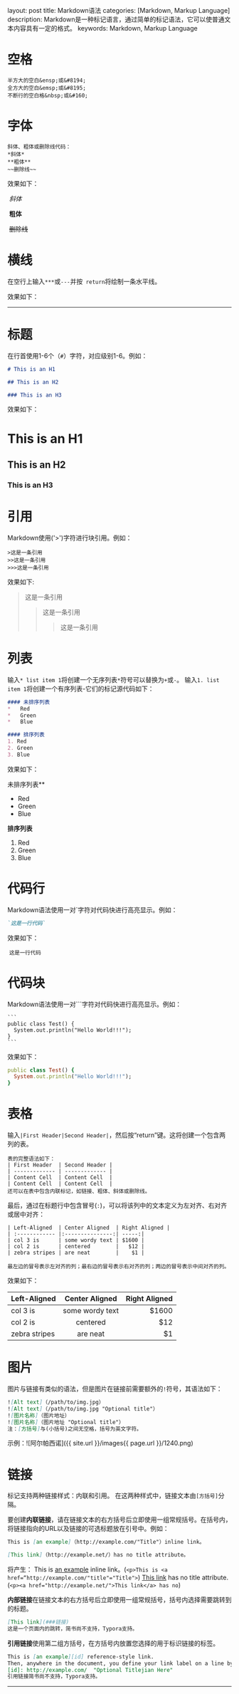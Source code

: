 layout: post
title: Markdown语法
categories: [Markdown, Markup Language]
description: Markdown是一种标记语言，通过简单的标记语法，它可以使普通文本内容具有一定的格式。
keywords: Markdown, Markup Language





# 空格

```
半方大的空白&ensp;或&#8194;
全方大的空白&emsp;或&#8195;
不断行的空白格&nbsp;或&#160;
```





# 字体

```
斜体、粗体或删除线代码：
*斜体*
**粗体**
~~删除线~~
```

效果如下：

​	*斜体*

​	**粗体**

​	~~删除线~~





# 横线

在空行上输入`***`或`---`并按` return`将绘制一条水平线。

效果如下：

---



# 标题

在行首使用1-6个（`#`）字符，对应级别1-6。例如：
```markdown
# This is an H1

## This is an H2

### This is an H3
```
效果如下：

# This is an H1

## This is an H2

### This is an H3





# 引用

Markdown使用('>')字符进行块引用。例如：
```markown
>这是一条引用
>>这是一条引用
>>>这是一条引用
```

效果如下:



>这是一条引用
>>这是一条引用
>>
>>>这是一条引用






# 列表

输入`* list item 1`将创建一个无序列表`*`符号可以替换为`+`或`-`。
输入`1. list item 1`将创建一个有序列表-它们的标记源代码如下：

```markdown
#### 未排序列表
*   Red
*   Green
*   Blue

#### 排序列表
1. Red
2. Green
3. Blue
```

效果如下：



未排序列表**

*   Red
*   Green
*   Blue

**排序列表**
1. Red
2. Green
3. Blue





# 代码行

Markdown语法使用一对`字符对代码快进行高亮显示。例如：

```ruby
`这是一行代码`
```


效果如下：



​	`这是一行代码`





# 代码块

Markdown语法使用一对```字符对代码快进行高亮显示。例如：

```
​```
public class Test() {
  System.out.println("Hello World!!!");
}
​```
```



效果如下：



```ruby
public class Test() {
  System.out.println("Hello World!!!");
}
```






# 表格

输入`|First Header|Second Header|`，然后按“return”键。这将创建一个包含两列的表。
```
表的完整语法如下：
| First Header  | Second Header |
| ------------- | ------------- |
| Content Cell  | Content Cell  |
| Content Cell  | Content Cell  |
还可以在表中包含内联标记，如链接、粗体、斜体或删除线。
```
最后，通过在标题行中包含冒号(`:`)，可以将该列中的文本定义为左对齐、右对齐或居中对齐：
```
| Left-Aligned  | Center Aligned  | Right Aligned |
| :------------ |:---------------:| -----:|
| col 3 is      | some wordy text | $1600 |
| col 2 is      | centered        |   $12 |
| zebra stripes | are neat        |    $1 |

最左边的冒号表示左对齐的列；最右边的冒号表示右对齐的列；两边的冒号表示中间对齐的列。
```

效果如下：



| Left-Aligned  | Center Aligned  | Right Aligned |
| :------------ | :-------------: | ------------: |
| col 3 is      | some wordy text |         $1600 |
| col 2 is      |    centered     |           $12 |
| zebra stripes |    are neat     |            $1 |





# 图片

图片与链接有类似的语法，但是图片在链接前需要额外的`!`符号，其语法如下：

``` markdown
![Alt text]（/path/to/img.jpg）
![Alt text]（/path/to/img.jpg "Optional title"）
![图片名称]（图片地址）
![图片名称]（图片地址 "Optional title"）
注：[方括号]与(小括号)之间无空格，括号为英文字符。
```
示例：![阿尔帕西诺]({{ site.url }}/images{{ page.url }}/1240.png)



# 链接

标记支持两种链接样式：内联和引用。
在这两种样式中，链接文本由`[方括号]`分隔。

要创建**内联链接**，请在链接文本的右方括号后立即使用一组常规括号。在括号内，将链接指向的URL以及链接的可选标题放在引号中。例如：
```markdown
This is [an example]（http://example.com/"Title"）inline link。

[This link]（http://example.net/）has no title attribute。
```
将产生：
This is [an example](http://example.com/"Title") inline link。(`<p>This is <a href=“http://example.com/"title"="Title">`)
[This link](http://example.net/) has no title attribute.(`<p><a href="http://example.net/">This link</a> has no`)

**内部链接**在链接文本的右方括号后立即使用一组常规括号，括号内选择需要跳转到的标题。
```markdown
[This link](###链接)
这是一个页面内的跳转，简书尚不支持，Typora支持。
```

**引用链接**使用第二组方括号，在方括号内放置您选择的用于标识链接的标签。
```markdown
This is [an example][id] reference-style link.
Then, anywhere in the document, you define your link label on a line by itself like this:
[id]: http://example.com/  "Optional Titlejian Here"
引用链接简书尚不支持，Typora支持。
```
---
